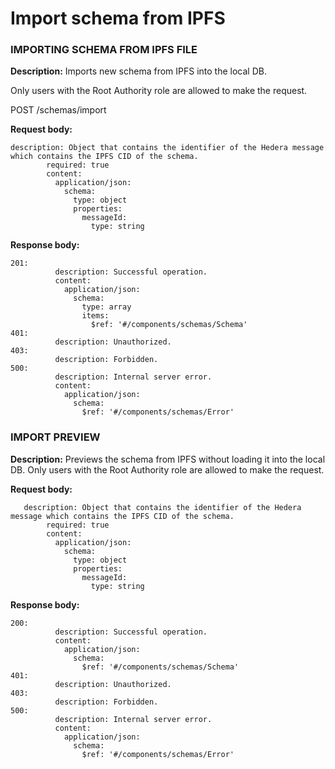 # Import schema from IPFS

### IMPORTING SCHEMA FROM IPFS FILE

**Description:** Imports new schema from IPFS into the local DB.&#x20;

Only users with the Root Authority role are allowed to make the request.

POST /schemas/import

**Request body:**

```
description: Object that contains the identifier of the Hedera message which contains the IPFS CID of the schema.
        required: true
        content:
          application/json:
            schema:
              type: object
              properties:
                messageId:
                  type: string
```

**Response body:**

```
201:
          description: Successful operation.
          content:
            application/json:
              schema:
                type: array
                items:
                  $ref: '#/components/schemas/Schema'
401:
          description: Unauthorized.
403:
          description: Forbidden.
500:
          description: Internal server error.
          content:
            application/json:
              schema:
                $ref: '#/components/schemas/Error'

```

### IMPORT PREVIEW

**Description:** Previews the schema from IPFS without loading it into the local DB. Only users with the Root Authority role are allowed to make the request.



**Request body:**

```
   description: Object that contains the identifier of the Hedera message which contains the IPFS CID of the schema.
        required: true
        content:
          application/json:
            schema:
              type: object
              properties:
                messageId:
                  type: string
```

**Response body:**

```
200:
          description: Successful operation.
          content:
            application/json:
              schema:
                $ref: '#/components/schemas/Schema'
401:
          description: Unauthorized.
403:
          description: Forbidden.
500:
          description: Internal server error.
          content:
            application/json:
              schema:
                $ref: '#/components/schemas/Error'
```
